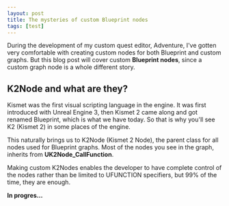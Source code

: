 ```yaml
---
layout: post
title: The mysteries of custom Blueprint nodes
tags: [test]
---
```


During the development of my custom quest editor, Adventure, I've gotten very comfortable with creating custom nodes for both Blueprint and custom graphs. But this blog post will cover custom **Blueprint nodes**, since a custom graph node is a whole different story.

## K2Node and what are they?

Kismet was the first visual scripting language in the engine. It was first introduced with Unreal Engine 3, then Kismet 2 came along and got renamed Blueprint, which is what we have today. So that is why you'll see K2 (Kismet 2) in some places of the engine. 

This naturally brings us to K2Node (Kismet 2 Node), the parent class for all nodes used for Blueprint graphs. Most of the nodes you see in the graph, inherits from **UK2Node_CallFunction**.

Making custom K2Nodes enables the developer to have complete control of the nodes rather than be limited to UFUNCTION specifiers, but 99% of the time, they are enough.

**In progres...**
